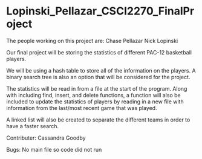 # Lopinski_Pellazar_CSCI2270_FinalProject

The people working on this project are:
Chase Pellazar
Nick Lopinski

Our final project will be storing the statistics of different PAC-12 basketball players.

We will be using a hash table to store all of the information on the players.
A binary search tree is also an option that will be considered for the project.

The statistics will be read in from a file at the start of the program.
Along with including find, insert, and delete functions, a function will also be included to update the statistics of players
by reading in a new file with information from the last/most recent game that was played.

A linked list will also be created to separate the different teams in order to have a faster search.

Contributer:
Cassandra Goodby

Bugs:
No main file so code did not run
